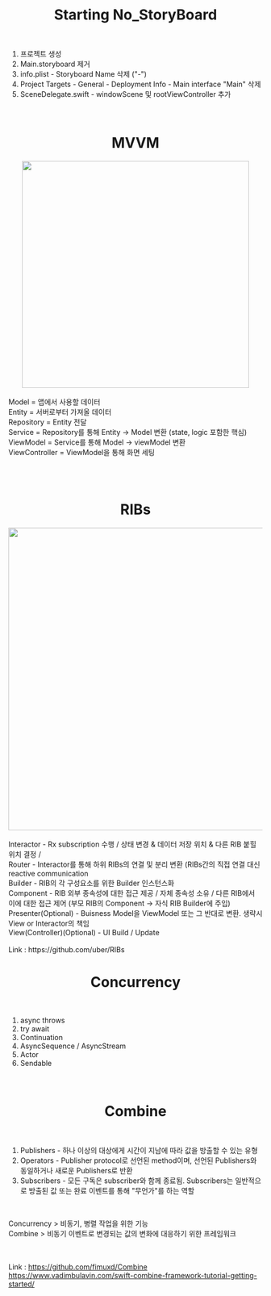 # <div align="center"> Starting No_StoryBoard </div>
</br>

1. 프로젝트 생성
2. Main.storyboard 제거
3. info.plist - Storyboard Name 삭제 ("-")
4. Project Targets - General - Deployment Info - Main interface "Main" 삭제
5. SceneDelegate.swift - windowScene 및 rootViewController 추가

</br>

# <div align="center"> MVVM </div>

<div align="center">
    <img width="450" src="https://img1.daumcdn.net/thumb/R1280x0/?scode=mtistory2&fname=https%3A%2F%2Fblog.kakaocdn.net%2Fdn%2FOwzzZ%2FbtqARwRQICN%2FcVfDt48KVNpEZEASIjoMq0%2Fimg.png">
</div>

</br>
Model = 앱에서 사용할 데이터 </br>
Entity = 서버로부터 가져올 데이터 </br>
Repository = Entity 전달 </br>
Service = Repository를 통해 Entity -> Model 변환 (state, logic 포함한 핵심) </br>
ViewModel = Service를 통해 Model -> viewModel 변환 </br>
ViewController = ViewModel을 통해 화면 세팅 </br>

</br></br>
# <div align="center"> RIBs </div>

<div align="center">
    <img width="600" src="https://img1.daumcdn.net/thumb/R1280x0/?scode=mtistory2&fname=https%3A%2F%2Fblog.kakaocdn.net%2Fdn%2FKO03S%2FbtqAYF1WAQ5%2FLOfXc3ViMwoxfWDmRsfrR0%2Fimg.png">
</div>

</br>
Interactor - Rx subscription 수행 / 상태 변경 & 데이터 저장 위치 & 다른 RIB 붙힐 위치 결정 / 
</br>
Router - Interactor를 통해 하위 RIBs의 연결 및 분리 변환 (RIBs간의 직접 연결 대신 reactive communication 
</br>
Builder - RIB의 각 구성요소를 위한 Builder 인스턴스화
</br>
Component - RIB 외부 종속성에 대한 접근 제공 / 자체 종속성 소유 / 다른 RIB에서 이에 대한 접근 제어 (부모 RIB의 Component -> 자식 RIB Builder에 주입)
</br>
Presenter(Optional) - Buisness Model을 ViewModel 또는 그 반대로 변환. 생략시 View or Interactor의 책임
</br>
View(Controller)(Optional) - UI Build / Update
</br> </br>
Link : https://github.com/uber/RIBs

</br>

# <div align="center"> Concurrency </div>

</br>

1. async throws
2. try await
3. Continuation
4. AsyncSequence / AsyncStream
5. Actor
6. Sendable

</br>

# <div align="center"> Combine </div>

</br>

1. Publishers - 하나 이상의 대상에게 시간이 지남에 따라 값을 방출할 수 있는 유형
2. Operators - Publisher protocol로 선언된 method이며, 선언된 Publishers와 동일하거나 새로운 Publishers로 반환
3. Subscribers - 모든 구독은 subscriber와 함께 종료됨. Subscribers는 일반적으로 방출된 값 또는 완료 이벤트를 통해 "무언가"를 하는 역할
</br> 

Concurrency > 비동기, 병렬 작업을 위한 기능
</br>
Combine > 비동기 이벤트로 변경되는 값의 변화에 대응하기 위한 프레임워크

</br> </br>
Link : https://github.com/fimuxd/Combine
</br>
https://www.vadimbulavin.com/swift-combine-framework-tutorial-getting-started/
